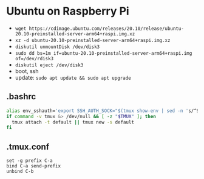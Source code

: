 # Ubuntu on Raspberry Pi

* `wget https://cdimage.ubuntu.com/releases/20.10/release/ubuntu-20.10-preinstalled-server-arm64+raspi.img.xz`
* `xz -d ubuntu-20.10-preinstalled-server-arm64+raspi.img.xz`
* `diskutil unmountDisk /dev/disk3`
* `sudo dd bs=1m if=ubuntu-20.10-preinstalled-server-arm64+raspi.img of=/dev/rdisk3`
* `diskutil eject /dev/disk3`
* boot, ssh
* update: `sudo apt update && sudo apt upgrade`

## .bashrc
```bash
alias env_sshauth='export SSH_AUTH_SOCK="$(tmux show-env | sed -n 's/^SSH_AUTH_SOCK=//p')"'
if command -v tmux &> /dev/null && [ -z "$TMUX" ]; then
  tmux attach -t default || tmux new -s default
fi
```

## .tmux.conf
```
set -g prefix C-a
bind C-a send-prefix
unbind C-b
```
